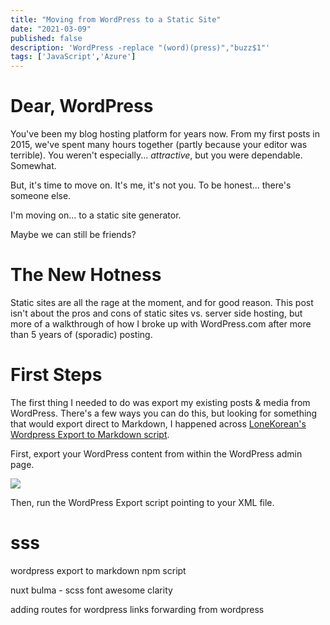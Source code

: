 ```yaml
---
title: "Moving from WordPress to a Static Site"
date: "2021-03-09"
published: false
description: 'WordPress -replace "(word)(press)","buzz$1"'
tags: ['JavaScript','Azure']
---
```


# Dear, WordPress
You've been my blog hosting platform for years now. From my first posts in 2015, we've spent many hours together (partly because your editor was terrible). You weren't especially... _attractive_, but you were dependable. Somewhat. 

But, it's time to move on. It's me, it's not you. To be honest... there's someone else. 

I'm moving on... to a static site generator.

Maybe we can still be friends?

# The New Hotness

Static sites are all the rage at the moment, and for good reason. This post isn't about the pros and cons of static sites vs. server side hosting, but more of a walkthrough of how I broke up with WordPress.com after more than 5 years of (sporadic) posting.

# First Steps

The first thing I needed to do was export my existing posts & media from WordPress. There's a few ways you can do this, but looking for something that would export direct to Markdown, I happened across [LoneKorean's Wordpress Export to Markdown script](https://github.com/lonekorean/wordpress-export-to-markdown).

First, export your WordPress content from within the WordPress admin page.

![](/images/moving-from-wordpress-1.png)

Then, run the WordPress Export script pointing to your XML file.




# sss

wordpress export to markdown npm script

nuxt
    bulma - scss
    font awesome
    clarity

adding routes for wordpress links
forwarding from wordpress
